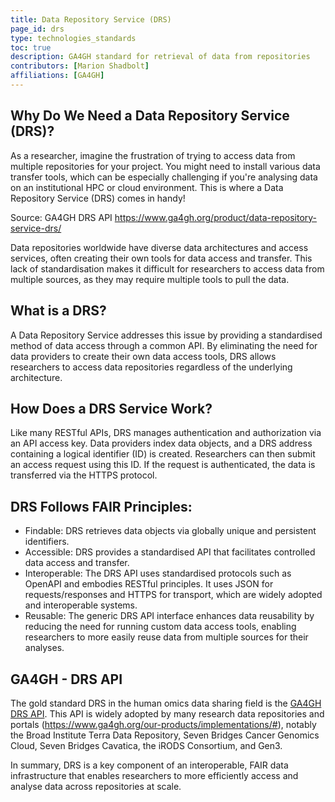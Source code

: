 ```yaml
---
title: Data Repository Service (DRS)
page_id: drs
type: technologies_standards
toc: true
description: GA4GH standard for retrieval of data from repositories
contributors: [Marion Shadbolt]
affiliations: [GA4GH]
---
```


## Why Do We Need a Data Repository Service (DRS)?

As a researcher, imagine the frustration of trying to access data from multiple repositories for your project. You might need to install various data transfer tools, which can be especially challenging if you're analysing data on an institutional HPC or cloud environment. This is where a Data Repository Service (DRS) comes in handy!


Source: GA4GH DRS API https://www.ga4gh.org/product/data-repository-service-drs/

Data repositories worldwide have diverse data architectures and access services, often creating their own tools for data access and transfer. This lack of standardisation makes it difficult for researchers to access data from multiple sources, as they may require multiple tools to pull the data.

## What is a DRS?

A Data Repository Service addresses this issue by providing a standardised method of data access through a common API. By eliminating the need for data providers to create their own data access tools, DRS allows researchers to access data repositories regardless of the underlying architecture.

## How Does a DRS Service Work?

Like many RESTful APIs, DRS manages authentication and authorization via an API access key. Data providers index data objects, and a DRS address containing a logical identifier (ID) is created. Researchers can then submit an access request using this ID. If the request is authenticated, the data is transferred via the HTTPS protocol.

## DRS Follows FAIR Principles:
- Findable: DRS retrieves data objects via globally unique and persistent identifiers.
- Accessible: DRS provides a standardised API that facilitates controlled data access and transfer.
- Interoperable: The DRS API uses standardised protocols such as OpenAPI and embodies RESTful principles. It uses JSON for requests/responses and HTTPS for transport, which are widely adopted and interoperable systems.
- Reusable: The generic DRS API interface enhances data reusability by reducing the need for running custom data access tools, enabling researchers to more easily reuse data from multiple sources for their analyses.

## GA4GH - DRS API

The gold standard DRS in the human omics data sharing field is the [GA4GH DRS API](https://www.ga4gh.org/product/data-repository-service-drs/). This API is widely adopted by many research data repositories and portals (https://www.ga4gh.org/our-products/implementations/#), notably the Broad Institute Terra Data Repository, Seven Bridges Cancer Genomics Cloud, Seven Bridges Cavatica, the iRODS Consortium, and Gen3.

In summary, DRS is a key component of an interoperable, FAIR data infrastructure that enables researchers to more efficiently access and analyse data across repositories at scale.
